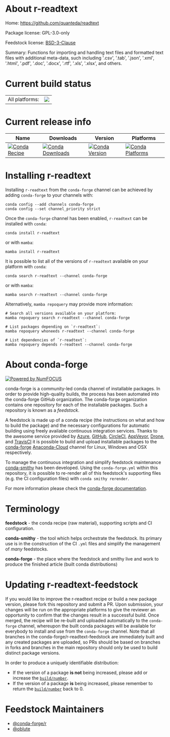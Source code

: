 About r-readtext
================

Home: https://github.com/quanteda/readtext

Package license: GPL-3.0-only

Feedstock license: [BSD-3-Clause](https://github.com/conda-forge/r-readtext-feedstock/blob/main/LICENSE.txt)

Summary: Functions for importing and handling text files and formatted text files with additional meta-data, such including '.csv', '.tab', '.json', '.xml', '.html', '.pdf', '.doc', '.docx', '.rtf', '.xls', '.xlsx', and others.

Current build status
====================


<table><tr><td>All platforms:</td>
    <td>
      <a href="https://dev.azure.com/conda-forge/feedstock-builds/_build/latest?definitionId=11462&branchName=main">
        <img src="https://dev.azure.com/conda-forge/feedstock-builds/_apis/build/status/r-readtext-feedstock?branchName=main">
      </a>
    </td>
  </tr>
</table>

Current release info
====================

| Name | Downloads | Version | Platforms |
| --- | --- | --- | --- |
| [![Conda Recipe](https://img.shields.io/badge/recipe-r--readtext-green.svg)](https://anaconda.org/conda-forge/r-readtext) | [![Conda Downloads](https://img.shields.io/conda/dn/conda-forge/r-readtext.svg)](https://anaconda.org/conda-forge/r-readtext) | [![Conda Version](https://img.shields.io/conda/vn/conda-forge/r-readtext.svg)](https://anaconda.org/conda-forge/r-readtext) | [![Conda Platforms](https://img.shields.io/conda/pn/conda-forge/r-readtext.svg)](https://anaconda.org/conda-forge/r-readtext) |

Installing r-readtext
=====================

Installing `r-readtext` from the `conda-forge` channel can be achieved by adding `conda-forge` to your channels with:

```
conda config --add channels conda-forge
conda config --set channel_priority strict
```

Once the `conda-forge` channel has been enabled, `r-readtext` can be installed with `conda`:

```
conda install r-readtext
```

or with `mamba`:

```
mamba install r-readtext
```

It is possible to list all of the versions of `r-readtext` available on your platform with `conda`:

```
conda search r-readtext --channel conda-forge
```

or with `mamba`:

```
mamba search r-readtext --channel conda-forge
```

Alternatively, `mamba repoquery` may provide more information:

```
# Search all versions available on your platform:
mamba repoquery search r-readtext --channel conda-forge

# List packages depending on `r-readtext`:
mamba repoquery whoneeds r-readtext --channel conda-forge

# List dependencies of `r-readtext`:
mamba repoquery depends r-readtext --channel conda-forge
```


About conda-forge
=================

[![Powered by
NumFOCUS](https://img.shields.io/badge/powered%20by-NumFOCUS-orange.svg?style=flat&colorA=E1523D&colorB=007D8A)](https://numfocus.org)

conda-forge is a community-led conda channel of installable packages.
In order to provide high-quality builds, the process has been automated into the
conda-forge GitHub organization. The conda-forge organization contains one repository
for each of the installable packages. Such a repository is known as a *feedstock*.

A feedstock is made up of a conda recipe (the instructions on what and how to build
the package) and the necessary configurations for automatic building using freely
available continuous integration services. Thanks to the awesome service provided by
[Azure](https://azure.microsoft.com/en-us/services/devops/), [GitHub](https://github.com/),
[CircleCI](https://circleci.com/), [AppVeyor](https://www.appveyor.com/),
[Drone](https://cloud.drone.io/welcome), and [TravisCI](https://travis-ci.com/)
it is possible to build and upload installable packages to the
[conda-forge](https://anaconda.org/conda-forge) [Anaconda-Cloud](https://anaconda.org/)
channel for Linux, Windows and OSX respectively.

To manage the continuous integration and simplify feedstock maintenance
[conda-smithy](https://github.com/conda-forge/conda-smithy) has been developed.
Using the ``conda-forge.yml`` within this repository, it is possible to re-render all of
this feedstock's supporting files (e.g. the CI configuration files) with ``conda smithy rerender``.

For more information please check the [conda-forge documentation](https://conda-forge.org/docs/).

Terminology
===========

**feedstock** - the conda recipe (raw material), supporting scripts and CI configuration.

**conda-smithy** - the tool which helps orchestrate the feedstock.
                   Its primary use is in the construction of the CI ``.yml`` files
                   and simplify the management of *many* feedstocks.

**conda-forge** - the place where the feedstock and smithy live and work to
                  produce the finished article (built conda distributions)


Updating r-readtext-feedstock
=============================

If you would like to improve the r-readtext recipe or build a new
package version, please fork this repository and submit a PR. Upon submission,
your changes will be run on the appropriate platforms to give the reviewer an
opportunity to confirm that the changes result in a successful build. Once
merged, the recipe will be re-built and uploaded automatically to the
`conda-forge` channel, whereupon the built conda packages will be available for
everybody to install and use from the `conda-forge` channel.
Note that all branches in the conda-forge/r-readtext-feedstock are
immediately built and any created packages are uploaded, so PRs should be based
on branches in forks and branches in the main repository should only be used to
build distinct package versions.

In order to produce a uniquely identifiable distribution:
 * If the version of a package **is not** being increased, please add or increase
   the [``build/number``](https://docs.conda.io/projects/conda-build/en/latest/resources/define-metadata.html#build-number-and-string).
 * If the version of a package **is** being increased, please remember to return
   the [``build/number``](https://docs.conda.io/projects/conda-build/en/latest/resources/define-metadata.html#build-number-and-string)
   back to 0.

Feedstock Maintainers
=====================

* [@conda-forge/r](https://github.com/conda-forge/r/)
* [@oblute](https://github.com/oblute/)

